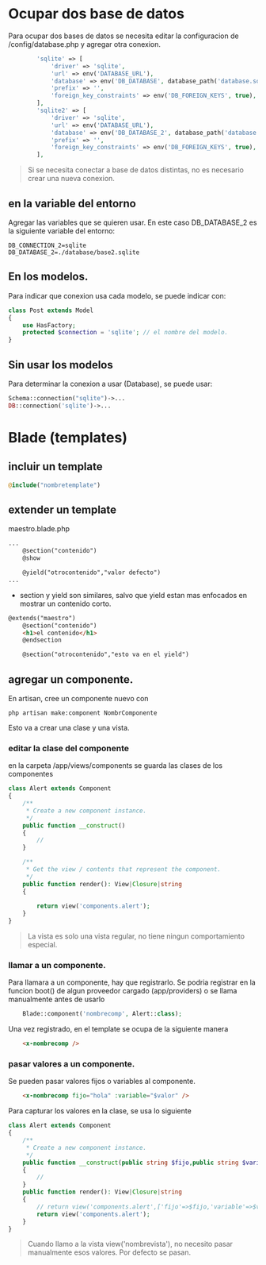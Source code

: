 # Ocupar dos base de datos
Para ocupar dos bases de datos se necesita editar la configuracion de /config/database.php y agregar otra conexion.
```php
        'sqlite' => [
            'driver' => 'sqlite',
            'url' => env('DATABASE_URL'),
            'database' => env('DB_DATABASE', database_path('database.sqlite')),
            'prefix' => '',
            'foreign_key_constraints' => env('DB_FOREIGN_KEYS', true),
        ],
        'sqlite2' => [
            'driver' => 'sqlite',
            'url' => env('DATABASE_URL'),
            'database' => env('DB_DATABASE_2', database_path('database.sqlite')),
            'prefix' => '',
            'foreign_key_constraints' => env('DB_FOREIGN_KEYS', true),
        ],
```

> Si se necesita conectar a base de datos distintas, no es necesario crear una nueva conexion.


## en la variable del entorno
Agregar las variables que se quieren usar. En este caso DB_DATABASE_2 es la siguiente variable del entorno:

```
DB_CONNECTION_2=sqlite
DB_DATABASE_2=./database/base2.sqlite
```


## En los modelos.
Para indicar que conexion usa cada modelo, se puede indicar con:

```php
class Post extends Model
{
    use HasFactory;
    protected $connection = 'sqlite'; // el nombre del modelo.
}
```
## Sin usar los modelos
Para determinar la conexion a usar (Database), se puede usar:

```php
Schema::connection("sqlite")->...
DB::connection('sqlite')->...
```

# Blade (templates)

## incluir un template

```php
@include("nombretemplate")
```

## extender un template

maestro.blade.php
```html
...
    @section("contenido")
    @show

    @yield("otrocontenido","valor defecto")
...
```

* section y yield son similares, salvo que yield estan mas enfocados en mostrar un contenido corto.

```html
@extends("maestro")
    @section("contenido")
    <h1>el contenido</h1>
    @endsection

    @section("otrocontenido","esto va en el yield")
```

## agregar un componente.

En artisan, cree un componente nuevo con

```
php artisan make:component NombrComponente
```

Esto va a crear una clase y una vista.

### editar la clase del componente

en la carpeta /app/views/components se guarda las clases de los componentes

```php
class Alert extends Component
{
    /**
     * Create a new component instance.
     */
    public function __construct()
    {
        //
    }

    /**
     * Get the view / contents that represent the component.
     */
    public function render(): View|Closure|string
    {
        
        return view('components.alert');
    }
}
```
> La vista es solo una vista regular, no tiene ningun comportamiento especial.

### llamar a un componente.

Para llamara a un componente, hay que registrarlo.
Se podria registrar en la funcion boot() de algun proveedor cargado (app/providers) o se llama manualmente antes de usarlo

```php
    Blade::component('nombrecomp', Alert::class);
```

Una vez registrado, en el template se ocupa de la siguiente manera


```html
    <x-nombrecomp />
```

### pasar valores a un componente.
Se pueden pasar valores fijos o variables al componente.

```html
    <x-nombrecomp fijo="hola" :variable="$valor" />
```

Para capturar los valores en la clase, se usa lo siguiente

```php
class Alert extends Component
{
    /**
     * Create a new component instance.
     */
    public function __construct(public string $fijo,public string $variable)
    {
        //
    }
    public function render(): View|Closure|string
    {
        // return view('components.alert',['fijo'=>$fijo,'variable'=>$variable]); no es necesario
        return view('components.alert');
    }
}
```

> Cuando llamo a la vista view('nombrevista'), no necesito pasar manualmente esos valores. Por defecto se pasan.